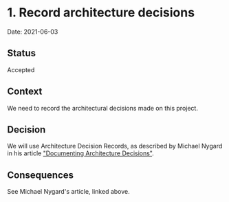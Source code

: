 # 1. Record architecture decisions

Date: 2021-06-03

## Status

Accepted

## Context

We need to record the architectural decisions made on this project.

## Decision

We will use Architecture Decision Records, as described by Michael Nygard in his article ["Documenting Architecture Decisions"](http://thinkrelevance.com/blog/2011/11/15/documenting-architecture-decisions).

## Consequences

See Michael Nygard's article, linked above.
